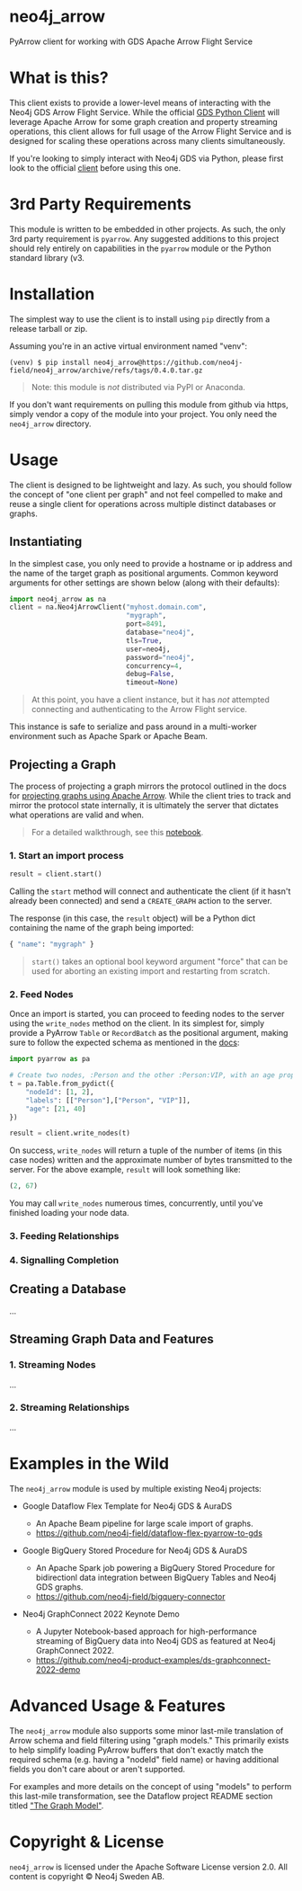 # neo4j_arrow
PyArrow client for working with GDS Apache Arrow Flight Service

# What is this?

This client exists to provide a lower-level means of interacting with
the Neo4j GDS Arrow Flight Service. While the official [GDS Python
Client](https://github.com/neo4j/graph-data-science-client) will
leverage Apache Arrow for some graph creation and property streaming
operations, this client allows for full usage of the Arrow Flight
Service and is designed for scaling these operations across many
clients simultaneously.

If you're looking to simply interact with Neo4j GDS via Python, please
first look to the official
[client](https://github.com/neo4j/graph-data-science-client) before
using this one.

# 3rd Party Requirements

This module is written to be embedded in other projects. As such, the
only 3rd party requirement is `pyarrow`. Any suggested additions to
this project should rely entirely on capabilities in the `pyarrow`
module or the Python standard library (v3.

# Installation

The simplest way to use the client is to install using `pip` directly
from a release tarball or zip.

Assuming you're in an active virtual environment named "venv":

```
(venv) $ pip install neo4j_arrow@https://github.com/neo4j-field/neo4j_arrow/archive/refs/tags/0.4.0.tar.gz
```

> Note: this module is _not_ distributed via PyPI or Anaconda.

If you don't want requirements on pulling this module from github via
https, simply vendor a copy of the module into your project. You only
need the `neo4j_arrow` directory.

# Usage

The client is designed to be lightweight and lazy. As such, you should
follow the concept of "one client per graph" and not feel compelled to
make and reuse a single client for operations across multiple distinct
databases or graphs.

## Instantiating

In the simplest case, you only need to provide a hostname or ip
address and the name of the target graph as positional
arguments. Common keyword arguments for other settings are shown
below (along with their defaults):

```python
import neo4j_arrow as na
client = na.Neo4jArrowClient("myhost.domain.com",
                             "mygraph",
                             port=8491,
                             database="neo4j",
                             tls=True,
                             user=neo4j,
                             password="neo4j",
                             concurrency=4,
                             debug=False,
                             timeout=None)
```

> At this point, you have a client instance, but it has _not_
> attempted connecting and authenticating to the Arrow Flight service.

This instance is safe to serialize and pass around in a multi-worker
environment such as Apache Spark or Apache Beam.

## Projecting a Graph

The process of projecting a graph mirrors the protocol outlined in the
docs for [projecting graphs using Apache Arrow](https://neo4j.com/docs/graph-data-science/current/graph-project-apache-arrow/). While
the client tries to track and mirror the protocol state internally, it
is ultimately the server that dictates what operations are valid and
when.

> For a detailed walkthrough, see this
> [notebook](https://github.com/neo4j-field/arrow-field-training/blob/main/notebooks/answers/ex03_PyArrow.ipynb).

### 1. Start an import process

```python
result = client.start()
```

Calling the `start` method will connect and authenticate the client
(if it hasn't already been connected) and send a `CREATE_GRAPH` action
to the server.

The response (in this case, the `result` object) will be a Python dict
containing the name of the graph being imported:

```python
{ "name": "mygraph" }
```

> `start()` takes an optional bool keyword argument "force" that can
> be used for aborting an existing import and restarting from scratch.

### 2. Feed Nodes

Once an import is started, you can proceed to feeding nodes to the
server using the `write_nodes` method on the client. In its simplest
for, simply provide a PyArrow `Table` or `RecordBatch` as the
positional argument, making sure to follow the expected schema as
mentioned in the
[docs](https://neo4j.com/docs/graph-data-science/current/graph-project-apache-arrow/):

```python
import pyarrow as pa

# Create two nodes, :Person and the other :Person:VIP, with an age property
t = pa.Table.from_pydict({
    "nodeId": [1, 2],
    "labels": [["Person"],["Person", "VIP"]],
    "age": [21, 40]
})

result = client.write_nodes(t)
```

On success, `write_nodes` will return a tuple of the number of items
(in this case nodes) written and the approximate number of bytes
transmitted to the server. For the above example, `result` will look
something like:

```python
(2, 67)
```

You may call `write_nodes` numerous times, concurrently, until you've
finished loading your node data.

### 3. Feeding Relationships

### 4. Signalling Completion

## Creating a Database
...

## Streaming Graph Data and Features

### 1. Streaming Nodes
...

### 2. Streaming Relationships
...

# Examples in the Wild

The `neo4j_arrow` module is used by multiple existing Neo4j projects:

- Google Dataflow Flex Template for Neo4j GDS & AuraDS
  - An Apache Beam pipeline for large scale import of graphs.
  - https://github.com/neo4j-field/dataflow-flex-pyarrow-to-gds

- Google BigQuery Stored Procedure for Neo4j GDS & AuraDS
  - An Apache Spark job powering a BigQuery Stored Procedure for
    bidirectionl data integration between BigQuery Tables and Neo4j
    GDS graphs.
  - https://github.com/neo4j-field/bigquery-connector

- Neo4j GraphConnect 2022 Keynote Demo
  - A Jupyter Notebook-based approach for high-performance streaming
    of BigQuery data into Neo4j GDS as featured at Neo4j GraphConnect
    2022.
  - https://github.com/neo4j-product-examples/ds-graphconnect-2022-demo

# Advanced Usage & Features

The `neo4j_arrow` module also supports some minor last-mile
translation of Arrow schema and field filtering using "graph models."
This primarily exists to help simplify loading PyArrow buffers that
don't exactly match the required schema (e.g. having a "nodeId" field
name) or having additional fields you don't care about or aren't
supported.

For examples and more details on the concept of using "models" to
perform this last-mile transformation, see the Dataflow project README
section titled
["The Graph Model"](https://github.com/neo4j-field/dataflow-flex-pyarrow-to-gds#the-graph-model).

# Copyright & License
`neo4j_arrow` is licensed under the Apache Software License version
2.0. All content is copyright © Neo4j Sweden AB.

